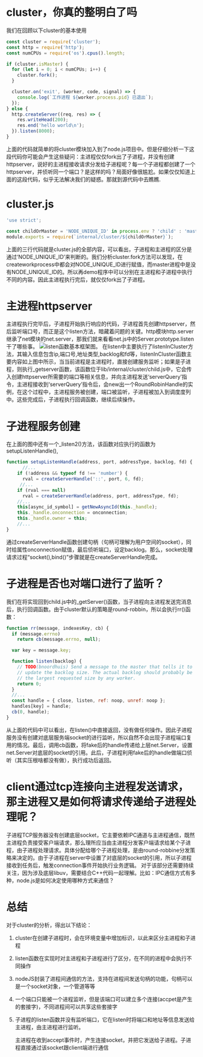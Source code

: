 # cluster，你真的整明白了吗
我们在回顾以下cluster的基本使用
```javascript
const cluster = require('cluster');
const http = require('http');
const numCPUs = require('os').cpus().length;

if (cluster.isMaster) {
  for (let i = 0; i < numCPUs; i++) {
    cluster.fork();
  }

  cluster.on('exit', (worker, code, signal) => {
    console.log(`工作进程 ${worker.process.pid} 已退出`);
  });
} else {
  http.createServer((req, res) => {
    res.writeHead(200);
    res.end('hello world\n');
  }).listen(8000);
}
```
上面的代码就简单的将cluster模块加入到了node.js项目中。但是仔细分析一下这段代码你可能会产生这些疑问：主进程仅仅fork出了子进程，并没有创建httpserver，说好的主进程接收请求分发给子进程呢？每一个子进程都创建了一个httpserver，并侦听同一个端口？是这样的吗？局面好像很尴尬。如果仅仅知道上面的这段代码，似乎无法解决我们的疑惑。那就到源代码中去瞧瞧.
# cluster.js
```javascript
'use strict';

const childOrMaster = 'NODE_UNIQUE_ID' in process.env ? 'child' : 'master';
module.exports = require(`internal/cluster/${childOrMaster}`);
```
上面的三行代码就是cluster.js的全部内容，可以看出，子进程和主进程的区分是通过‘NODE_UNIQUE_ID’来判断的。我们分析cluster.fork方法可以发现，在createworkprocess中都会对NODE_UNIQUE_ID进行赋值，而master进程中是没有NODE_UNIQUE_ID的。所以再demo程序中可以分别在主进程和子进程中执行不同的内容。因此主进程执行完后，就仅仅fork出了子进程。
# 主进程httpserver
主进程执行完毕后，子进程开始执行响应的代码，子进程首先创建httpserver，然后监听端口号，而正是这个listen方法，暗藏着问题的关键。http模块http.server继承了net模块的net.server，那我们就来看看net.js中的Server.prototype.listen干了哪些事。
![listen函数基本框架图](https://github.com/Novak12/node.js-learning/img1.jpg)。
在listen中主要执行了listenInCluster方法，其输入信息包含ip,端口号,地址类型,backlog和fd等，listenInCluster函数主要内容如上图中所示，当当前进程是主进程时，直接创建服务监听；如果是子进程，则执行_getserver函数，该函数位于lib/internal/cluster/child.js中，它会传入创建httpserver所需要的端口等相关信息，并向主进程发送‘serverQuery’指令，主进程接收到‘serverQuery’指令后，会new出一个RoundRobinHandle的实例，在这个过程中，主进程服务被创建，端口被监听，子进程被加入到调度度列中。这些完成后，子进程执行回调函数，继续后续操作。
# 子进程服务创建
在上面的图中还有一个_listen2()方法，该函数对应执行的函数为setupListenHandle(),
```javascript
function setupListenHandle(address, port, addressType, backlog, fd) {
      //...
    if (!address && typeof fd !== 'number') {
      rval = createServerHandle('::', port, 6, fd);
     //...
    if (rval === null)
      rval = createServerHandle(address, port, addressType, fd);
    //...
    this[async_id_symbol] = getNewAsyncId(this._handle);
    this._handle.onconnection = onconnection;
    this._handle.owner = this;
    //...
}
```
通过createServerHandle函数创建句柄（句柄可理解为用户空间的socket），同时给属性onconnection赋值，最后侦听端口，设定backlog。那么，socket处理请求过程“socket(),bind()”步骤就是在createServerHandle完成。
# 子进程是否也对端口进行了监听？
我们在将实现回到child.js中的_getServer()函数，当子进程向主进程发送完消息后，执行回调函数。由于cluster默认的策略是round-robbin，所以会执行rr()函数：
```javascript
function rr(message, indexesKey, cb) {
  if (message.errno)
    return cb(message.errno, null);

  var key = message.key;

  function listen(backlog) {
    // TODO(bnoordhuis) Send a message to the master that tells it to
    // update the backlog size. The actual backlog should probably be
    // the largest requested size by any worker.
    return 0;
  }
  //...
  const handle = { close, listen, ref: noop, unref: noop }; 
  handles[key] = handle;
  cb(0, handle);
}
```
从上面的代码中可以看出，在listen()中直接返回，没有做任何操作。因此子进程服务没有创建对底层服务端socket的进行监听，所以自然不会出现子进程端口复用的情况。最后，调用cb函数，将fake后的handle传递给上层net.Server，设置net.Server对底层的socket的引用。此后，子进程利用fake后的handle做端口侦听（其实压根啥都没有做），执行成功后返回。
# client通过tcp连接向主进程发送请求，那主进程又是如何将请求传递给子进程处理呢？
子进程TCP服务器没有创建底层socket，它主要依赖IPC通道与主进程通信，既然主进程负责接受客户端请求，那么理所应当由主进程分发客户端请求给某个子进程，由子进程处理请求。具体分配给哪个子进程处理，是由round-robbine分发策略来决定的。由于子进程在server中设置了对底层的socket的引用，所以子进程接收到任务后，触发connection事件开始执行业务逻辑。
对于该部分还需要持续关注，因为涉及底层libuv，需要结合C++代码一起理解。比如：IPC通信方式有多种，node.js是如何决定使用哪种方式来通信？
# 总结
对于cluster的分析，得出以下结论：

1. cluster在创建子进程时，会在环境变量中增加标识，以此来区分主进程和子进程

2. listen函数在实现时对主进程和子进程进行了区分，在不同的进程中会执行不同操作

3. nodeJS封装了进程间通信的方法，支持在进程间发送句柄的功能，句柄可以是一个socket对象，一个管道等等

4. 一个端口只能被一个进程监听，但是该端口可以建立多个连接(accpet是产生的套接字)，不同进程间可以共享这些套接字

5. 子进程的listen函数并没有监听端口，它在listen时将端口和地址等信息发送给主进程，由主进程进行监听。

   主进程在收到accept事件时，产生连接socket，并把它发送给子进程。子进程直接通过该socket跟client端进行通信
